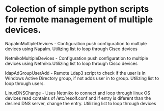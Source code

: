 
# Colection of simple python scripts for remote management of multiple devices.

NapalmMultipleDevices - Configuration push configuration to multiple devices using Napalm. Utilizing list to loop through Cisco devices

NetmikoMultipleDevices - Configuration push configuration to multiple devices using Netmiko.Utilizing list to loop through Cisco devices

ldapAdGroupUserAdd - Remote Ldap3 script to check if the user is in Windows Active Directory group, if not adds user in to group. 
                     Utilizing list to loop through users.
                     
LinuxDNSChange - Uses Netmiko to connect and loop through linux OS devices read contains of /etc/resolf.conf and if entry is
                 diferent than the desired DNS server, change the entry. Utilizing list to loop through devices

